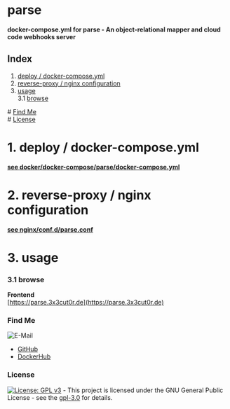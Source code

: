 # parse

**docker-compose.yml for parse - An object-relational mapper and cloud code webhooks server**  

## Index

1. [deploy / docker-compose.yml](#deploy)  
2. [reverse-proxy / nginx configuration](#reverse-proxy)  
3. [usage](#usage)  
  3.1 [browse](#browse)  

\# [Find Me](#findme)  
\# [License](#license)  

# 1. deploy / docker-compose.yml <a name="deploy"></a>  
**[see docker/docker-compose/parse/docker-compose.yml](https://github.com/3x3cut0r/vps/blob/main/docker/docker-compose/parse/docker-compose.yml)**  

# 2. reverse-proxy / nginx configuration <a name="reverse-proxy"></a>  
**[see nginx/conf.d/parse.conf](https://github.com/3x3cut0r/vps/blob/main/nginx/conf.d/parse.conf)**  

# 3. usage <a name="usage"></a>  

### 3.1 browse <a name="browse"></a>  
**Frontend**  
[https://parse.3x3cut0r.de](https://parse.3x3cut0r.de)  

### Find Me <a name="findme"></a>

![E-Mail](https://img.shields.io/badge/E--Mail-executor55%40gmx.de-red)
* [GitHub](https://github.com/3x3cut0r)
* [DockerHub](https://hub.docker.com/u/3x3cut0r)

### License <a name="license"></a>

[![License: GPL v3](https://img.shields.io/badge/License-GPLv3-blue.svg)](https://www.gnu.org/licenses/gpl-3.0) - This project is licensed under the GNU General Public License - see the [gpl-3.0](https://www.gnu.org/licenses/gpl-3.0.en.html) for details.
